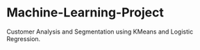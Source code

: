 # Machine-Learning-Project
Customer Analysis and Segmentation using KMeans and Logistic Regression.
